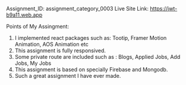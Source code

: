 Assignment_ID: assignment_category_0003
Live Site Link: https://jwt-b9a11.web.app

Points of My Assingment:
1. I implemented react packages such as: Tootip, Framer Motion Animation, AOS Animation etc
2. This assignment is fully responsived.
3. Some private route are included such as : Blogs, Applied Jobs, Add Jobs, My Jobs
4. This assignment is based on specially Firebase and Mongodb.
5. Such a great assignment I have ever made.